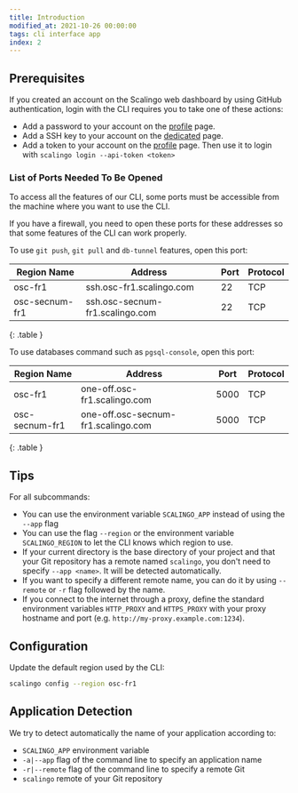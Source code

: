 ```yaml
---
title: Introduction
modified_at: 2021-10-26 00:00:00
tags: cli interface app
index: 2
---
```


## Prerequisites

If you created an account on the Scalingo web dashboard by using GitHub authentication, login with
the CLI requires you to take one of these actions:

* Add a password to your account on the [profile](https://my.scalingo.com/profile) page.
* Add a SSH key to your account on the [dedicated](https://my.scalingo.com/keys) page.
* Add a token to your account on the [profile](https://my.scalingo.com/profile) page. Then use it to
  login with `scalingo login --api-token <token>`

### List of Ports Needed To Be Opened

To access all the features of our CLI, some ports must be accessible from the
machine where you want to use the CLI.

If you have a firewall, you need to open these ports for these addresses
so that some features of the CLI can work properly.

To use `git push`, `git pull` and `db-tunnel` features, open this port:

| Region Name     | Address                               | Port | Protocol | 
| --------------- | ------------------------------------- | ---- | -------- |
| osc-fr1         | ssh.osc-fr1.scalingo.com              | 22   | TCP      |
| osc-secnum-fr1  | ssh.osc-secnum-fr1.scalingo.com       | 22   | TCP      |
{: .table }

To use databases command such as `pgsql-console`, open this port:

| Region Name     | Address                               | Port | Protocol | 
| --------------- | ------------------------------------- | ---- | -------- |
| osc-fr1         | one-off.osc-fr1.scalingo.com          | 5000 | TCP      |
| osc-secnum-fr1  | one-off.osc-secnum-fr1.scalingo.com   | 5000 | TCP      |
{: .table }

## Tips

For all subcommands:

* You can use the environment variable `SCALINGO_APP` instead of using the
  `--app` flag
* You can use the flag `--region` or the environment variable `SCALINGO_REGION`
    to let the CLI knows which region to use.
* If your current directory is the base directory of your project and that your
  Git repository has a remote named `scalingo`, you don't need to specify `--app
  <name>`. It will be detected automatically.
* If you want to specify a different remote name, you can do it by using
  `--remote` or `-r` flag followed by the name.
* If you connect to the internet through a proxy, define the standard
  environment variables `HTTP_PROXY` and `HTTPS_PROXY` with your proxy hostname
  and port (e.g.  `http://my-proxy.example.com:1234`).

## Configuration

Update the default region used by the CLI:

```bash
scalingo config --region osc-fr1
```

## Application Detection

We try to detect automatically the name of your application according to:

* `SCALINGO_APP` environment variable
* `-a|--app`     flag of the command line to specify an application name
* `-r|--remote`  flag of the command line to specify a remote Git
* `scalingo` remote of your Git repository
